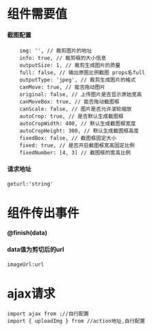 # 组件需要值
#### 截图配置<br>
```pictureOption {
    img: '', // 裁剪图片的地址
    info: true, // 裁剪框的大小信息
    outputSize: 1, // 裁剪生成图片的质量
    full: false, // 输出原图比例截图 props名full
    outputType: 'jpeg', // 裁剪生成图片的格式
    canMove: true, // 能否拖动图片
    original: false, // 上传图片是否显示原始宽高
    canMoveBox: true, // 能否拖动截图框
    canScale: false, // 图片是否允许滚轮缩放
    autoCrop: true, // 是否默认生成截图框
    autoCropWidth: 400, // 默认生成截图框宽度
    autoCropHeight: 300, // 默认生成截图框高度
    fixedBox: false, // 截图框固定大小
    fixed: true, // 是否开启截图框宽高固定比例
    fixedNumber: [4, 3] // 截图框的宽高比例
```
#### 请求地址
```
geturl:'string'
```
# 组件传出事件
#### @finish(data)
#### data值为剪切后的url
```
imageUrl:url
```
# ajax请求
```
import ajax from ;//自行配置
import { uploadImg } from //action地址,自行配置
```
